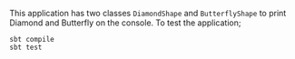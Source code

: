 This application has two classes `DiamondShape` and `ButterflyShape` to print Diamond and Butterfly on the console.
To test the application;

```
sbt compile
sbt test
```
